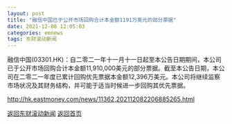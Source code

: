 ```yaml
---
layout: post
title: "融信中国已于公开市场回购合计本金额1191万美元的部分票据"
date: 2021-12-08 12:05:03
categories: emnews
tags: 东财滚动新闻
---
```


融信中国(03301.HK)：自二零二一年十一月十一日起至本公告日期期间，本公司已于公开市场回购合计本金额11,910,000美元的部分票据。截至本公告日期，本公司在二零二一年度已累计回购优先票据本金额12,396万美元。本公司将继续监察市场状况及其财务结构，并可能于适当时候进一步回购其优先票据。

<http://hk.eastmoney.com/news/11362,202112082206885265.html>

[返回东财滚动新闻](./emnews/)
[返回首页](./)